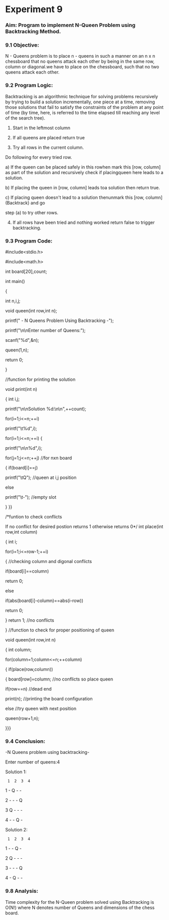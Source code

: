 # Experiment 9

### Aim: Program to implement N-Queen Problem using Backtracking Method.

### 9.1 Objective:

N - Queens problem is to place n - queens in such a manner on an n x n chessboard that no
queens attack each other by being in the same row, column or diagonal.we have to place on
the chessboard, such that no two queens attack each other.

### 9.2 Program Logic:
Backtracking is an algorithmic technique for solving problems recursively by trying to build
a solution incrementally, one piece at a time, removing those solutions that fail to satisfy the
constraints of the problem at any point of time (by time, here, is referred to the time elapsed
till reaching any level of the search tree).

1) Start in the leftmost column
  
2) If all queens are placed return true
   
3) Try all rows in the current column.

 Do following for every tried row.
 
 a) If the queen can be placed safely in this rowhen mark this [row, column] as part of the
solution and recursively check if placingqueen here leads to a solution.

 b) If placing the queen in [row, column] leads toa solution then return true.
 
 c) If placing queen doesn't lead to a solution thenunmark this [row, column] (Backtrack)
and go

step (a) to try other rows.

4) If all rows have been tried and nothing worked return false to trigger backtracking.

### 9.3 Program Code:

#include<stdio.h>

#include<math.h>

int board[20],count;

int main()

{

int n,i,j;

void queen(int row,int n);

printf(" - N Queens Problem Using Backtracking -");

printf("\n\nEnter number of Queens:");

scanf("%d",&n);

queen(1,n);

return 0;

}

//function for printing the solution

void print(int n)

{
int i,j;

printf("\n\nSolution %d:\n\n",++count);

for(i=1;i<=n;++i)

printf("\t%d",i);

for(i=1;i<=n;++i)
{

 printf("\n\n%d",i);
 
for(j=1;j<=n;++j) //for nxn board

 {
 if(board[i]==j)
 
printf("\tQ"); //queen at i,j position

 else
 
printf("\t-"); //empty slot

 }
}}

/*funtion to check conflicts

If no conflict for desired postion returns 1 otherwise returns 0*/
int place(int row,int column)

{
int i;

for(i=1;i<=row-1;++i)

{
//checking column and digonal conflicts

 if(board[i]==column)
 
 return 0;
 
 else
 
 if(abs(board[i]-column)==abs(i-row))
 
 return 0;
 
}
return 1; //no conflicts

}
//function to check for proper positioning of queen

void queen(int row,int n)

{
int column;

for(column=1;column<=n;++column)

{
 if(place(row,column))
 
 {
 board[row]=column; //no conflicts so place queen
 
 if(row==n) //dead end
 
 print(n); //printing the board configuration
 
 else //try queen with next position
 
 queen(row+1,n);
 
 }}}
 
### 9.4 Conclusion:
-N Queens problem using backtracking-

Enter number of queens:4

Solution 1: 

     1  2  3  4 
     
1    -  Q  -  -

2    -  -  -  Q

3    Q  -  -  -

4    -  -  Q  -

Solution 2:

     1  2  3  4 
     
1    -  -  Q  -

2    Q  -  -  -

3    -  -  -  Q

4    -  Q  -  -

### 9.8 Analysis:
Time complexity for the N-Queen problem solved using Backtracking is O(N!) where N denotes
number of Queens and dimensions of the chess board.
